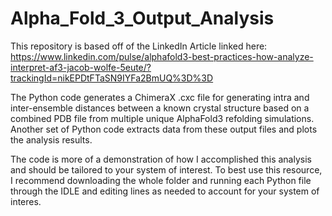 # Alpha_Fold_3_Output_Analysis

This repository is based off of the LinkedIn Article linked here:
https://www.linkedin.com/pulse/alphafold3-best-practices-how-analyze-interpret-af3-jacob-wolfe-5eute/?trackingId=nikEPDtFTaSN9IYFa2BmUQ%3D%3D

The Python code generates a ChimeraX .cxc file for generating intra and inter-ensemble distances between a known crystal structure based on a combined PDB file from multiple unique AlphaFold3 refolding simulations. Another set of Python code extracts data from these output files and plots the analysis results.

The code is more of a demonstration of how I accomplished this analysis and should be tailored to your system of interest. To best use this resource, I recommend downloading the whole folder and running each Python file through the IDLE and editing lines as needed to account for your system of interes.
